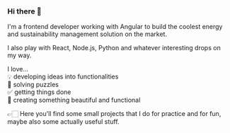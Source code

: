 ### Hi there 👋

<!--
**judetta/judetta** is a ✨ _special_ ✨ repository because its `README.md` (this file) appears on your GitHub profile.

Here are some ideas to get you started:

- 🔭 I’m currently working on ...
- 🌱 I’m currently learning ...
- 👯 I’m looking to collaborate on ...
- 🤔 I’m looking for help with ...
- 💬 Ask me about ...
- 📫 How to reach me: ...
- 😄 Pronouns: ...
- ⚡ Fun fact: ...
-->

I'm a frontend developer working with Angular to build the coolest energy and sustainability management solution on the market.

I also play with React, Node.js, Python and whatever interesting drops on my way.

I love... \
 💡 developing ideas into functionalities \
 🔗 solving puzzles \
 ✅ getting things done \
 🎨 creating something beautiful and functional 

👉🏻 Here you'll find some small projects that I do for practice and for fun, maybe also some actually useful stuff.
